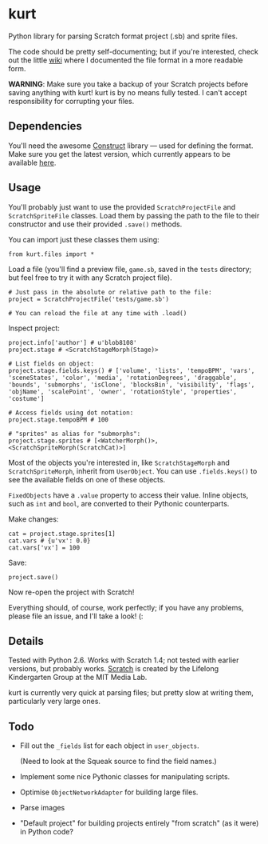 
# kurt

Python library for parsing Scratch format project (.sb) and sprite files.

The code should be pretty self-documenting; but if you're interested, check out the little [wiki](http://scratchformat.wikispaces.com/) where I documented the file format in a more readable form.

**WARNING**: Make sure you take a backup of your Scratch projects before saving anything with kurt! kurt is by no means fully tested. I can't accept responsibility for corrupting your files.

## Dependencies

You'll need the awesome [Construct](http://construct.wikispaces.com/) library — used for defining the format. Make sure you get the latest version, which currently appears to be available [here](http://pypi.python.org/pypi/construct).


## Usage

You'll probably just want to use the provided `ScratchProjectFile` and `ScratchSpriteFile` classes. Load them by passing the path to the file to their constructor and use their provided `.save()` methods.

You can import just these classes them using:

    from kurt.files import *

Load a file (you'll find a preview file, `game.sb`, saved in the `tests` directory; but feel free to try it with any Scratch project file).

	# Just pass in the absolute or relative path to the file:
	project = ScratchProjectFile('tests/game.sb')
	
    # You can reload the file at any time with .load()

Inspect project:

    project.info['author'] # u'blob8108'
    project.stage # <ScratchStageMorph(Stage)>
    
    # List fields on object:
    project.stage.fields.keys() # ['volume', 'lists', 'tempoBPM', 'vars', 'sceneStates', 'color', 'media', 'rotationDegrees', 'draggable', 'bounds', 'submorphs', 'isClone', 'blocksBin', 'visibility', 'flags', 'objName', 'scalePoint', 'owner', 'rotationStyle', 'properties', 'costume']
    
    # Access fields using dot notation:
    project.stage.tempoBPM # 100
    
    # "sprites" as alias for "submorphs":
    project.stage.sprites # [<WatcherMorph()>, <ScratchSpriteMorph(ScratchCat)>]

Most of the objects you're interested in, like `ScratchStageMorph` and `ScratchSpriteMorph`, inherit from `UserObject`. You can 
use `.fields.keys()` to see the available fields on one of these objects.

`FixedObjects` have a `.value` property to access their value. Inline objects, such as `int` and `bool`, are converted to their Pythonic counterparts.
    
Make changes:

    cat = project.stage.sprites[1]
    cat.vars # {u'vx': 0.0}
    cat.vars['vx'] = 100

Save:

    project.save()

Now re-open the project with Scratch!

Everything should, of course, work perfectly; if you have any problems, please file an issue, and I'll take a look! (:


## Details

Tested with Python 2.6.
Works with Scratch 1.4; not tested with earlier versions, but probably works.
[Scratch](http://scratch.mit.edu/) is created by the Lifelong Kindergarten Group at the MIT Media Lab.

kurt is currently very quick at parsing files; but pretty slow at writing them, particularly very large ones.


## Todo

- Fill out the `_fields` list for each object in `user_objects`.
	
	(Need to look at the Squeak source to find the field names.)

- Implement some nice Pythonic classes for manipulating scripts.
- Optimise `ObjectNetworkAdapter` for building large files.
- Parse images
- "Default project" for building projects entirely "from scratch" (as it were) in Python code?